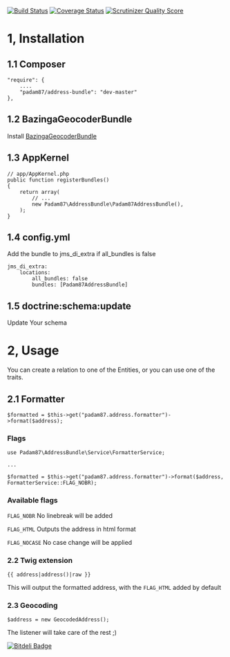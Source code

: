 [![Build Status](https://travis-ci.org/Padam87/AddressBundle.png?branch=master)](https://travis-ci.org/Padam87/AddressBundle)
[![Coverage Status](https://coveralls.io/repos/Padam87/AddressBundle/badge.png)](https://coveralls.io/r/Padam87/AddressBundle)
[![Scrutinizer Quality Score](https://scrutinizer-ci.com/g/Padam87/AddressBundle/badges/quality-score.png?s=0b5ffbc4452af27287b8d8a3dd20d666babe16d3)](https://scrutinizer-ci.com/g/Padam87/AddressBundle/)

# 1, Installation #

## 1.1 Composer ##

	"require": {
		....
		"padam87/address-bundle": "dev-master"
	},

## 1.2 BazingaGeocoderBundle ##

Install [BazingaGeocoderBundle](https://github.com/willdurand/BazingaGeocoderBundle)

## 1.3 AppKernel ##

	// app/AppKernel.php
	public function registerBundles()
	{
	    return array(
	        // ...
	        new Padam87\AddressBundle\Padam87AddressBundle(),
	    );
	}

## 1.4 config.yml ##

Add the bundle to jms_di_extra if all_bundles is false

	jms_di_extra:
	    locations:
	        all_bundles: false
	        bundles: [Padam87AddressBundle]

## 1.5 doctrine:schema:update ##

Update Your schema

# 2, Usage #

You can create a relation to one of the Entities, or you can use one of the traits.

## 2.1 Formatter ##

	$formatted = $this->get("padam87.address.formatter")->format($address);

### Flags ###

	use Padam87\AddressBundle\Service\FormatterService;

	...

	$formatted = $this->get("padam87.address.formatter")->format($address, FormatterService::FLAG_NOBR);

### Available flags ###

`FLAG_NOBR` No linebreak will be added

`FLAG_HTML` Outputs the address in html format

`FLAG_NOCASE` No case change will be applied

### 2.2 Twig extension ###

	{{ address|address()|raw }}

This will output the formatted address, with the `FLAG_HTML` added by default

### 2.3 Geocoding ###

	$address = new GeocodedAddress();

The listener will take care of the rest ;)



[![Bitdeli Badge](https://d2weczhvl823v0.cloudfront.net/Padam87/addressbundle/trend.png)](https://bitdeli.com/free "Bitdeli Badge")


